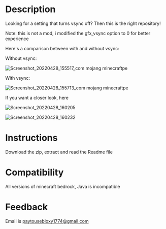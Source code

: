 # Description
Looking for a setting that turns vsync off? Then this is the right repository!

Note: this is not a mod, i modified the gfx_vsync option to 0 for better experience

Here's a comparison between with and without vsync:

Without vsync:

![Screenshot_20220428_155517_com mojang minecraftpe](https://user-images.githubusercontent.com/67496494/165705622-743b0d6b-8e7e-416c-8563-a2779691d672.jpg)

With vsync:

![Screenshot_20220428_155713_com mojang minecraftpe](https://user-images.githubusercontent.com/67496494/165705947-53c32bb5-ba3c-4554-86b5-570a1ee49419.jpg)

If you want a closer look, here

![Screenshot_20220428_160205](https://user-images.githubusercontent.com/67496494/165706814-669eb8d8-60a8-4a7e-ba4d-3cb45d28912f.jpg)

![Screenshot_20220428_160232](https://user-images.githubusercontent.com/67496494/165707033-62373d40-56a7-43a6-ac78-c43bbb6c6616.jpg)

# Instructions
Download the zip, extract and read the Readme file

# Compatibility
All versions of minecraft bedrock, Java is incompatible

# Feedback
Email is paytousebloxy1774@gmail.com
